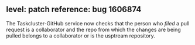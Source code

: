 level: patch
reference: bug 1606874
---
The Taskcluster-GitHub service now checks that the person who *filed* a pull request is a collaborator and the repo from which the changes are being pulled belongs to a collaborator or is the usptream repository.
